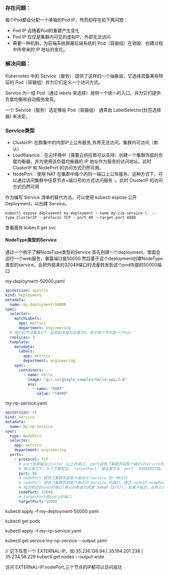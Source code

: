 ### 存在问题：
每个Pod都会分配一个单独的Pod IP，然而却存在如下两问题：

- Pod IP 会随着Pod的重建产生变化
- Pod IP 仅仅是集群内可见的虚拟IP，外部无法访问
- 需要一种机制，为前端系统屏蔽后端系统的 Pod（容器组）在销毁、创建过程中所带来的 IP 地址的变化。

### 解决问题：
Kubernetes 中的 Service（服务） 提供了这样的一个抽象层，它选择具备某些特征的 Pod（容器组）并为它们定义一个访问方式。

Service 为一组 Pod（通过 labels 来选择）提供一个统一的入口，并为它们提供负载均衡和自动服务发现。

一个 Service（服务）选定哪些 Pod（容器组） 通常由 LabelSelector(标签选择器) 来决定。

### Service类型

* ClusterIP: 在群集中的内部IP上公布服务,外界无法访问，集群内可访问（默认）
* LoadBalance：在云环境中（需要云供应商可以支持）创建一个集群外部的负载均衡器，并为使用该负载均衡器的 IP 地址作为服务的访问地址。此时 ClusterIP 和 NodePort 的访问方式仍然可用。
* NodePort：使用 NAT 在集群中每个的同一端口上公布服务。这种方式下，可以通过访问集群中任意节点+端口号的方式访问服务 <NodeIP>:<NodePort>。此时 ClusterIP 的访问方式仍然可用

作为编写 Service 清单的替代方法，可以使用 kubectl expose 公开 Deployment，以创建 Service。

`kubectl expose deployment my-deployment --name my-cip-service \ 
--type ClusterIP --protocol TCP --port 80 --target-port 8080`

查看服务
kubectl get svc

#### NodeType类型的Service

通过一个例子了解NodeType类型的Service
首先创建一个deployment，里面会运行一个web服务，暴露端口是50000
然后基于这个deployment创建NodeType类型的service，会把外部来的32049端口的流量转发到这个pod内部的50000端口

my-deployment-50000.yaml

```yaml
apiVersion: apps/v1
kind: Deployment
metadata:
  name: my-deployment-50000
spec:
  selector:
    matchLabels:
      app: metrics
      department: engineering
  # 我们的节点数有3个，这里副本是也设置为3，等于每个节点跑一个Pod
  replicas: 3 
  template:
    metadata:
      labels:
        app: metrics
        department: engineering
    spec:
      containers:
        - name: hello
          image: "gcr.io/google-samples/hello-app:2.0"
          env:
            - name: "PORT"
              value: "50000"
```

my-np-service.yaml
```yaml
apiVersion: v1
kind: Service
metadata:
  name: my-np-service
spec:
  type: NodePort
  selector:
    app: metrics
    department: engineering
  ports:
    - protocol: TCP
      # port是暴露在cluster ip上的端口，:port提供了集群内部客户端访问service的入口
      # 默认情况下，为了方便起见，`targetPort` 被设置为与 `port` 字段相同的值。
      port: 80
      # nodePort 提供了集群外部客户端访问 Service 的一种方式
      # nodePort 提供了集群外部客户端访问 Service 的端口，通过 nodeIP:nodePort 提供了外部流量访问k8s集群中service的入口。
      # 指定绑定的node的端口(默认的取值范围是:30000-32767), 如果不指定，会默认分配
      nodePort: 32049
      # targetPort是pod上的端口
      targetPort: 50000
```


kubectl apply -f my-deployment-50000.yaml

kubectl get pods

kubectl apply -f my-np-service.yaml

kubectl get service my-np-service --output yaml

// 记下任意一个 EXTERNAL-IP，如 35.236.136.94 | 35.194.201.238 |  35.234.56.229
kubectl get nodes --output wide

访问 EXTERNAL-IP:nodePort,三个节点的IP都可以访问成功
